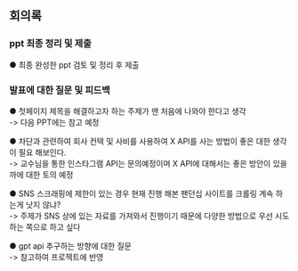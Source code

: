 ## 회의록

### ppt 최종 정리 및 제출

● 최종 완성한 ppt 검토 및 정리 후 제출

### 발표에 대한 질문 및 피드백

● 첫페이지 제목을 해결하고자 하는 주제가 맨 처음에 나와야 한다고 생각    
-> 다음 PPT에는 참고 예정

● 차단과 관련하여 회사 컨택 및  사비를 사용하여 X API를 사는 방법이 좋은 대한 생각이 필요 해보인다.    
-> 교수님을 통한 인스타그램 API는 문의예정이며 X API에 대해서는 좋은 방안이 있을까에 대한 토의 예정

● SNS 스크래핑에 제한이 있는 경우 현재 진행 해본 팬던십 사이트를 크롤링 계속 하는게 낫지 않냐?    
-> 주제가 SNS 상에 있는 자료를 가져와서 진행이기 때문에 다양한 방법으로 우선 시도 하는 쪽으로 하고 싶다    

● gpt api 추구하는 방향에 대한 질문    
-> 참고하여 프로젝트에 반영
